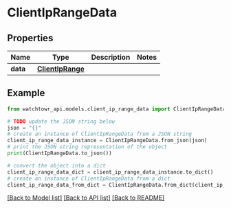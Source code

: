 # ClientIpRangeData


## Properties

Name | Type | Description | Notes
------------ | ------------- | ------------- | -------------
**data** | [**ClientIpRange**](ClientIpRange.md) |  | 

## Example

```python
from watchtowr_api.models.client_ip_range_data import ClientIpRangeData

# TODO update the JSON string below
json = "{}"
# create an instance of ClientIpRangeData from a JSON string
client_ip_range_data_instance = ClientIpRangeData.from_json(json)
# print the JSON string representation of the object
print(ClientIpRangeData.to_json())

# convert the object into a dict
client_ip_range_data_dict = client_ip_range_data_instance.to_dict()
# create an instance of ClientIpRangeData from a dict
client_ip_range_data_from_dict = ClientIpRangeData.from_dict(client_ip_range_data_dict)
```
[[Back to Model list]](../README.md#documentation-for-models) [[Back to API list]](../README.md#documentation-for-api-endpoints) [[Back to README]](../README.md)


